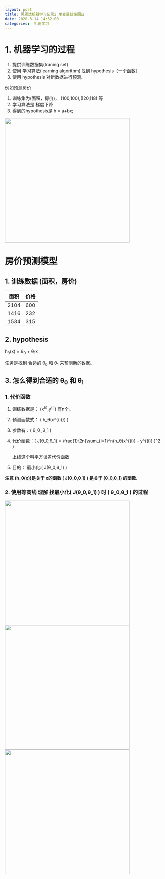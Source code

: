 ```yaml
---
layout: post
title: 吴恩达机器学习记录2 单变量线性回归
date: 2020-3-14 14:32:00
categories:  机器学习
---
```



<script type="text/javascript" src="http://cdn.mathjax.org/mathjax/latest/MathJax.js?config=default"></script>

# 1. 机器学习的过程
1. 提供训练数据集(traning set)
2. 使用 学习算法(learning algorithm) 找到 hypothesis（一个函数）
3. 使用 hypothesis 对新数据进行预测。

例如预测房价  
1. 训练集为(面积，房价)， (100,100),(120,118) 等
2. 学习算法是 梯度下降
3. 得到的hypothesis是 h = a+bx;

<img src="https://raw.githubusercontent.com/QuietListener/quietlistener.github.io/master/images/20200314-hypothesis.jpg" width="400"> 


# 房价预测模型

## 1. 训练数据 (面积，房价)

面积 | 价格
-|-
2104 | 600
1416 | 232
1534 | 315

## 2. hypothesis
h<sub>θ</sub>(x) = θ<sub>0</sub> + θ<sub>1</sub>x

任务是找到  合适的 θ<sub>0</sub> 和 θ<sub>1</sub>  来预测新的数据。

## 3. 怎么得到合适的 θ<sub>0</sub> 和 θ<sub>1</sub>
### 1. 代价函数
1. 训练数据是： (x<sup>(i)</sup>,y<sup>(i)</sup>)    有n个。
  
2. 预测函数式： \( h_θ(x^{(i)}) \)  

3.  参数有：\( θ_0 ,θ_1 \)   

4.  代价函数：\( J(θ_0,θ_1) = \frac{1}{2n}\sum_{i=1}^n(h_θ(x^{(i)} - y^{(i)} )^2 \) 

    上线这个叫平方误差代价函数

5. 目的： 最小化:\( J(θ_0,θ_1) \)


**注意  \(h_θ(x)\)是关于 x的函数 \( J(θ_0,θ_1) \) 是关于 \(θ_0,θ_1\) 的函数.**



### 2. 使用等高线 理解 找最小化\( J(θ_0,θ_1) \) 时 \( θ_0,θ_1 \) 的过程

<img src="https://raw.githubusercontent.com/QuietListener/quietlistener.github.io/master/images/20200316-regression1.jpg" width="400"> 
<img src="https://raw.githubusercontent.com/QuietListener/quietlistener.github.io/master/images/20200316-regression2.jpg" width="400"> 
<img src="https://raw.githubusercontent.com/QuietListener/quietlistener.github.io/master/images/20200316-regression3.jpg" width="400"> 




  


